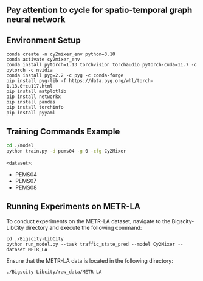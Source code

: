 ## Pay attention to cycle for spatio-temporal graph neural network

## Environment Setup

```
conda create -n cy2mixer_env python=3.10
conda activate cy2mixer_env
conda install pytorch=1.13 torchvision torchaudio pytorch-cuda=11.7 -c pytorch -c nvidia
conda install pyg=2.2 -c pyg -c conda-forge
pip install pyg-lib -f https://data.pyg.org/whl/torch-1.13.0+cu117.html
pip install matplotlib
pip install networkx
pip install pandas
pip install torchinfo
pip install pyyaml
```

## Training Commands Example

```bash
cd ./model
python train.py -d pems04 -g 0 -cfg Cy2Mixer
```

`<dataset>`:
- PEMS04
- PEMS07
- PEMS08

## Running Experiments on METR-LA

To conduct experiments on the METR-LA dataset, navigate to the Bigscity-LibCity directory and execute the following command:

```
cd ./Bigscity-LibCity
python run_model.py --task traffic_state_pred --model Cy2Mixer --dataset METR_LA
```

Ensure that the METR-LA data is located in the following directory:
```
./Bigscity-Libcity/raw_data/METR-LA
```




